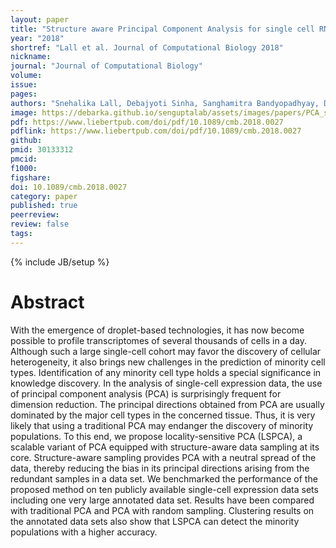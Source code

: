 ```yaml
---
layout: paper
title: "Structure aware Principal Component Analysis for single cell RNA-seq data"
year: "2018"
shortref: "Lall et al. Journal of Computational Biology 2018"
nickname:
journal: "Journal of Computational Biology"
volume:
issue:
pages:
authors: "Snehalika Lall, Debajyoti Sinha, Sanghamitra Bandyopadhyay, Debarka Sengupta"
image: https://debarka.github.io/senguptalab/assets/images/papers/PCA_single_cell.png
pdf: https://www.liebertpub.com/doi/pdf/10.1089/cmb.2018.0027
pdflink: https://www.liebertpub.com/doi/pdf/10.1089/cmb.2018.0027
github:
pmid: 30133312 
pmcid:
f1000:
figshare:
doi: 10.1089/cmb.2018.0027
category: paper
published: true
peerreview:
review: false
tags:
---
```

{% include JB/setup %}


# Abstract

With the emergence of droplet-based technologies, it has now become possible to profile transcriptomes of several thousands of cells in a day. Although such a large single-cell cohort may favor the discovery of cellular heterogeneity, it also brings new challenges in the prediction of minority cell types. Identification of any minority cell type holds a special significance in knowledge discovery. In the analysis of single-cell expression data, the use of principal component analysis (PCA) is surprisingly frequent for dimension reduction. The principal directions obtained from PCA are usually dominated by the major cell types in the concerned tissue. Thus, it is very likely that using a traditional PCA may endanger the discovery of minority populations. To this end, we propose locality-sensitive PCA (LSPCA), a scalable variant of PCA equipped with structure-aware data sampling at its core. Structure-aware sampling provides PCA with a neutral spread of the data, thereby reducing the bias in its principal directions arising from the redundant samples in a data set. We benchmarked the performance of the proposed method on ten publicly available single-cell expression data sets including one very large annotated data set. Results have been compared with traditional PCA and PCA with random sampling. Clustering results on the annotated data sets also show that LSPCA can detect the minority populations with a higher accuracy.
